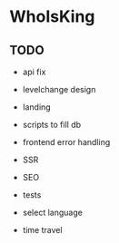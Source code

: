 # WhoIsKing

## TODO
- api fix
- levelchange design
- landing
- scripts to fill db

- frontend error handling
- SSR
- SEO
- tests
- select language
- time travel
